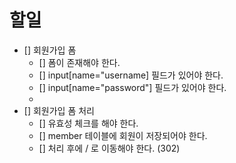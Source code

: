 # 할일 

- [] 회원가입 폼 
  - [] 폼이 존재해야 한다.
  - [] input[name="username] 필드가 있어야 한다.
  - [] input[name="password"] 필드가 있어야 한다.
  - 
- [] 회원가입 폼 처리
  - [] 유효성 체크를 해야 한다.
  - [] member 테이블에 회원이 저장되어야 한다.
  - [] 처리 후에 / 로 이동해야 한다. (302)